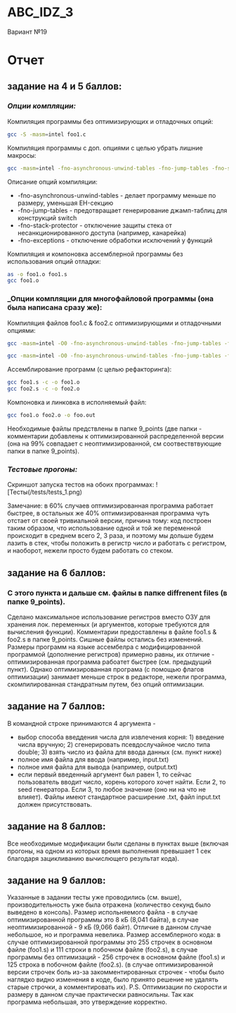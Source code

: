 # ABC_IDZ_3
Вариант №19

# Отчет
## задание на 4 и 5 баллов:
### _Опции компляции:_
Компиляция программы без оптимизирующих и отладочных опций:
```sh
gcc -S -masm=intel foo1.c
```
Компиляция программы с доп. опциями с целью убрать лишние макросы:
```sh
gcc -masm=intel -fno-asynchronous-unwind-tables -fno-jump-tables -fno-stack-protector -fno-exceptions foo1.c -S -o foo1.s
```

Описание опций компиляции:
- -fno-asynchronous-unwind-tables - делает программу меньше по размеру, уменьшая EH-секцию
- -fno-jump-tables - предотвращает генерирование джамп-таблиц для конструкций switch
- -fno-stack-protector - отключение защиты стека от несанкционированного доступа (например, канарейка)
- -fno-exceptions - отключение обработки исключений у функций

Компиляция и компоновка ассемблерной программы без использования опций отладки:
```sh
as -o foo1.o foo1.s
gcc foo1.o
```
### _Опции компляции для многофайловой программы (она была написана сразу же):
Компиляция файлов foo1.c & foo2.c оптимизирующими и отладочными опциями:
```sh
gcc -masm=intel -O0 -fno-asynchronous-unwind-tables -fno-jump-tables -fno-stack-protector -fno-exceptions foo1.c -S -o foo1.s

gcc -masm=intel -O0 -fno-asynchronous-unwind-tables -fno-jump-tables -fno-stack-protector -fno-exceptions foo2.c -S -o foo2.s
```
Ассемблирование программ (с целью рефакторинга):
```sh
gcc foo1.s -c -o foo1.o
gcc foo2.s -c -o foo2.o
```
Компоновка и линковка в исполняемый файл:
```sh
gcc foo1.o foo2.o -o foo.out
```
Необходимые файлы предствлены в папке 9_points (две папки - комментарии добавлены к оптимизированной распределенной версии (она на 99% совпадает с неоптимизированной, см соотвествтвующие папки в папке 9_points).

### _Тестовые прогоны:_
Скриншот запуска тестов на обоих программах:
![Тесты(/tests/tests_1.png)

Замечание: в 60% случаев оптимизированная программа работает быстрее, в остальных же 40% оптимизированная программа чуть отстает от своей тривиальной версии, причина тому: код построен таким образом, что использование одной и той же переменной происходит в среднем всего 2, 3 раза, и поэтому мы дольше будем лазить в стек, чтобы положить в регистр число и работать с регистром, и наоборот, нежели просто будем работать со стеком.
## задание на 6 баллов:

### С этого пункта и дальше см. файлы в папке diffrenent files (в папке 9_points).

Сделано максимальное использование регистров вместо ОЗУ для хранения лок. переменных (и аргументов, которые требуются для вычисления функции). Комментарии предоставлены в файле foo1.s & foo2.s в папке 9_points. Сишные файлы остались без изменений.
Размеры программ на языке ассембелра с модифицированной программой (дополнение регистров) примерно равны, их отличие - оптимизированная программа рабоатет быстрее (см. предыдущий пункт).
Однако оптимизированная програма (с помощью флагов оптимизации) занимает меньше строк в редакторе, нежели программа, скомпилированная стандратным путем, без опций оптимизации.

## задание на 7 баллов:
В командной строке принимаются 4 аргумента - 
- выбор способа введдения числа для извлечения корня: 1) введение числа вручную; 2) сгенерировать псевдослучайное число типа double; 3) взять число из файла для ввода данных (см. пункт ниже)
- полное имя файла для ввода (например, input.txt)
- полное имя файла для вывода (например, output.txt)
- если первый введенный аргумент был равен 1, то сейчас пользователь вводит число, корень которого хочет найти. Если 2, то seed генератора. Если 3, то любое значение (оно ни на что не влияет).
Файлы имеют стандартное расширение .txt, файл input.txt должен присутствовать.

## задание на 8 баллов:
Все необходимые модификации были сделаны в пунктах выше (включая прогоны, на одном из которых время выполнения превышает 1 сек благодаря зацикливанию вычислющего результат кода).

## задание на 9 баллов:
Указанные в задании тесты уже проводились (см. выше), производительность уже была отражена (количество секунд было выведено в консоль). Размер испольняемого файла - в случае оптимизированной программы это 8 кБ (8,041 байта), в случае неоптимизированной - 9 кБ (9,066 байт). Отличие в данном случае небольшое, но и программа невелика. Размер ассемблерного кода: в случае оптимизированной программы это 255 строчек в основном файле (foo1.s) и 111 строки в побочном файле (foo2.s), в случае программы без оптимизаций - 256 строчек в основном файле (foo1.s) и 125 строка в побочном файле (foo2.s). (в случае оптимизированной версии строчек боль из-за закомментированных строчек - чтобы было наглядко видно изменения в коде, было принято решение не удалять старые строчки, а комментировать их).
P.S. Оптимизации по скорости и размеру в данном случае практически равносильны. Так как программа небольшая, это утверждение корректно.

